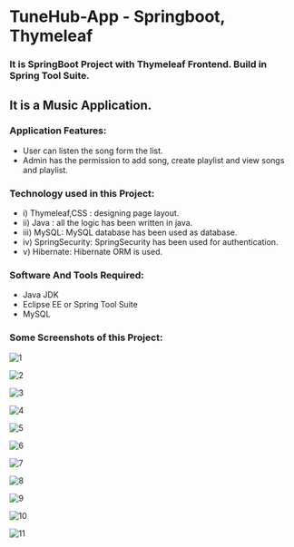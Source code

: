 # TuneHub-App - Springboot, Thymeleaf

### It is SpringBoot Project with Thymeleaf Frontend. Build in Spring Tool Suite.
## It is a Music Application. 

### Application Features:
- User can listen the song form the list.
- Admin has the permission to add song, create playlist and view songs and playlist.

### Technology used in this Project: 
- i) Thymeleaf,CSS : designing page layout. 
- ii) Java : all the logic has been written in java. 
- iii) MySQL: MySQL database has been used as database.
- iv) SpringSecurity: SpringSecurity has been used for authentication.
- v) Hibernate: Hibernate ORM is used.

### Software And Tools Required:
- Java JDK  
- Eclipse EE or Spring Tool Suite
- MySQL

### Some Screenshots of this Project:
![1](https://github.com/kumar-aditya101/TuneHub-App/assets/102309758/28cc73b5-abe9-4e62-a3d9-a6d1b543f4ff)

![2](https://github.com/kumar-aditya101/TuneHub-App/assets/102309758/aa1bf494-90f1-4b6b-a8f7-f1e53a9657af)

![3](https://github.com/kumar-aditya101/TuneHub-App/assets/102309758/586f9dde-39c7-4b0e-bf83-374a409dcdcd)

![4](https://github.com/kumar-aditya101/TuneHub-App/assets/102309758/ba93d323-a4fc-4e5a-b04a-7ac8a60f7bb1)

![5](https://github.com/kumar-aditya101/TuneHub-App/assets/102309758/2660ecf0-67ba-44f2-9244-decf87cee58c)

![6](https://github.com/kumar-aditya101/TuneHub-App/assets/102309758/d90db0ca-c177-4ae7-aa9d-62924fa810c9)

![7](https://github.com/kumar-aditya101/TuneHub-App/assets/102309758/d531898a-b79b-44e0-941d-811ecf7510cf)

![8](https://github.com/kumar-aditya101/TuneHub-App/assets/102309758/cab31755-a99e-4a56-873b-63ce74f8ae0f)

![9](https://github.com/kumar-aditya101/TuneHub-App/assets/102309758/11f9d92a-985a-42d8-a4c8-be8ddac73e62)

![10](https://github.com/kumar-aditya101/TuneHub-App/assets/102309758/54c907e0-6b9c-4654-87d6-46bfca62c030)

![11](https://github.com/kumar-aditya101/TuneHub-App/assets/102309758/9c63d40c-fded-4e6e-b944-cc099d15d9df)







